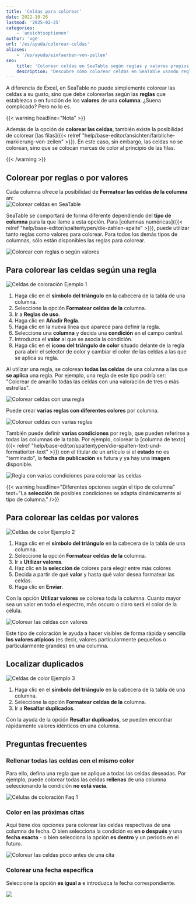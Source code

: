 ```yaml
---
title: 'Celdas para colorear'
date: 2022-10-26
lastmod: '2025-02-25'
categories:
    - 'ansichtsoptionen'
author: 'vge'
url: '/es/ayuda/colorear-celdas'
aliases:
    - '/es/ayuda/einfaerben-von-zellen'
seo:
    title: 'Colorear celdas en SeaTable según reglas y valores propios'
    description: 'Descubre cómo colorear celdas en SeaTable usando reglas o valores personalizados y resalta datos para analizar mejor. Guía detallada por pasos.'
---
```


A diferencia de Excel, en SeaTable no puede simplemente colorear las celdas a su gusto, sino que debe colorearlas según las **reglas** que establezca o en función de los **valores** de una **columna**. ¿Suena complicado? Pero no lo es.

{{< warning  headline="Nota" >}}

Además de la opción de **colorear las celdas**, también existe la posibilidad de colorear [las filas]({{< relref "help/base-editor/ansichten/farbliche-markierung-von-zeilen" >}}). En este caso, sin embargo, las celdas no se colorean, sino que se colocan marcas de color al principio de las filas.

{{< /warning >}}

## Colorear por reglas o por valores

Cada columna ofrece la posibilidad de **Formatear las celdas de la columna** an:  
![Colorear celdas en SeaTable](images/color-cells.png)

SeaTable se comportará de forma diferente dependiendo del **tipo de columna** para la que llame a esta opción. Para [columnas numéricas]({{< relref "help/base-editor/spaltentypen/die-zahlen-spalte" >}}), puede utilizar tanto reglas como valores para colorear. Para todos los demás tipos de columnas, sólo están disponibles las reglas para colorear.

![Colorear con reglas o según valores](images/color-cells-rules-values.png)

## Para colorear las celdas según una regla

![Celdas de coloración Ejemplo 1](images/einfaerben-von-zellen-beispiel-1-1.gif)

1. Haga clic en el **símbolo del triángulo** en la cabecera de la tabla de una columna.
2. Seleccione la opción **Formatear celdas de la** columna.
3. Ir a **Reglas de uso**.
4. Haga clic en **Añadir Regla**.
5. Haga clic en la nueva línea que aparece para definir la regla.
6. Seleccione una **columna** y decida una **condición** en el campo central.
7. Introduzca el **valor** al que se asocia la condición.
8. Haga clic en el **icono del triángulo de color** situado delante de la regla para abrir el selector de color y cambiar el color de las celdas a las que se aplica su regla.

Al utilizar una regla, se colorean **todas las celdas** de una columna a las que **se aplica** una regla. Por ejemplo, una regla de este tipo podría ser: "Colorear de amarillo todas las celdas con una valoración de tres o más estrellas".

![Colorear celdas con una regla](images/Einfaerben-von-Zellen-mit-einer-Regel.png)

Puede crear **varias reglas con diferentes colores** por columna.

![Colorear celdas con varias reglas](images/Einfaerben-von-Zellen-mit-mehreren-Regeln.png)

También puede definir **varias condiciones** por regla, que pueden referirse a todas las columnas de la tabla. Por ejemplo, colorear la [columna de texto]({{< relref "help/base-editor/spaltentypen/die-spalten-text-und-formatierter-text" >}}) con el titular de un artículo si el **estado** no es "terminado", la **fecha de publicación** es futura y ya hay una **imagen** disponible.

![Regla con varias condiciones para colorear las celdas](images/Regel-mit-mehreren-Bedingungen-fuer-die-farbliche-Zeilenmarkierung.png)

{{< warning  headline="Diferentes opciones según el tipo de columna"  text="La **selección** de posibles condiciones se adapta dinámicamente al tipo de columna." />}}

## Para colorear las celdas por valores

![Celdas de color Ejemplo 2](images/einfaerben-von-zellen-beispiel-2-1.gif)

1. Haga clic en el **símbolo del triángulo** en la cabecera de la tabla de una columna.
2. Seleccione la opción **Formatear celdas de la** columna.
3. Ir a **Utilizar valores**.
4. Haz clic en la **selección de** colores para elegir entre más colores
5. Decida a partir de qué **valor** y hasta qué valor desea formatear las celdas.
6. Haga clic en **Enviar**.

Con la opción **Utilizar valores** se colorea toda la columna. Cuanto mayor sea un valor en todo el espectro, más oscuro o claro será el color de la célula.

![Colorear las celdas con valores](images/einfaerben-von-zellen-2.png)

Este tipo de coloración le ayuda a hacer visibles de forma rápida y sencilla **los valores atípicos** (es decir, valores particularmente pequeños o particularmente grandes) en una columna.

## Localizar duplicados

![Celdas de color Ejemplo 3](images/einfaerben-von-zellen-beispiel-3.gif)

1. Haga clic en el **símbolo del triángulo** en la cabecera de la tabla de una columna.
2. Seleccione la opción **Formatear celdas de la** columna.
3. Ir a **Resaltar duplicados**.

Con la ayuda de la opción **Resaltar duplicados**, se pueden encontrar rápidamente valores idénticos en una columna.

## Preguntas frecuentes

### Rellenar todas las celdas con el mismo color

Para ello, defina una regla que se aplique a todas las celdas deseadas. Por ejemplo, puede colorear todas las celdas **rellenas** de una columna seleccionando la condición **no está vacía**.

![Células de coloración Faq 1](images/einfaerben-von-zellen-6.png)

### Color en las próximas citas

Aquí tiene dos opciones para colorear las celdas respectivas de una columna de fecha. O bien selecciona la condición es **en o después** y una **fecha exacta** - o bien selecciona la opción **es dentro** y un periodo en el futuro.

![Colorear las celdas poco antes de una cita](images/einfaerben-von-zellen-7.png)

### Colorear una fecha específica

Seleccione la opción **es igual a** e introduzca la fecha correspondiente.

![](images/einfaerben-von-zellen-8.png)
